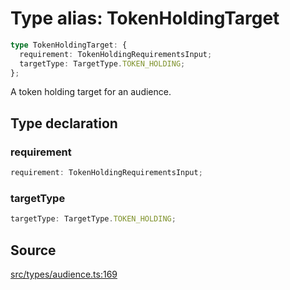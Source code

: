 # Type alias: TokenHoldingTarget

```ts
type TokenHoldingTarget: {
  requirement: TokenHoldingRequirementsInput;
  targetType: TargetType.TOKEN_HOLDING;
};
```

A token holding target for an audience.

## Type declaration

### requirement

```ts
requirement: TokenHoldingRequirementsInput;
```

### targetType

```ts
targetType: TargetType.TOKEN_HOLDING;
```

## Source

[src/types/audience.ts:169](https://github.com/torque-labs/torque-ts-sdk/blob/35180ea2561c531d50df4b23b7bd32172a5fdc80/src/types/audience.ts#L169)
